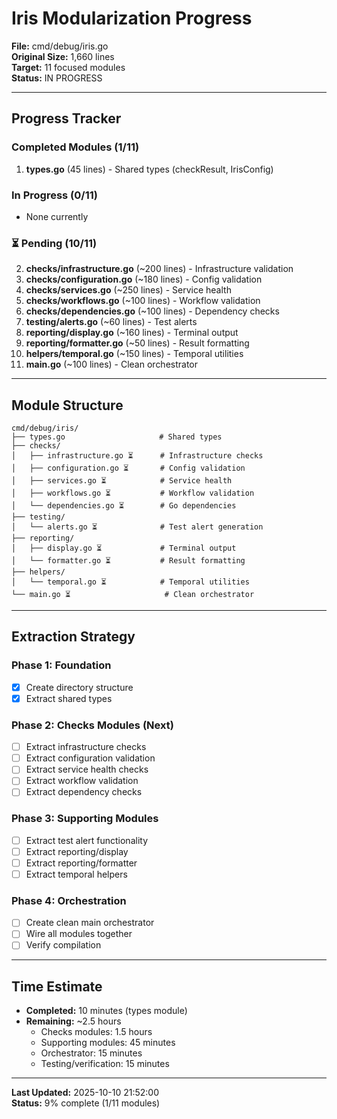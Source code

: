 # Iris Modularization Progress

**File:** cmd/debug/iris.go  
**Original Size:** 1,660 lines  
**Target:** 11 focused modules  
**Status:** IN PROGRESS  

---

## Progress Tracker

###  Completed Modules (1/11)
1.  **types.go** (45 lines) - Shared types (checkResult, IrisConfig)

###  In Progress (0/11)
- None currently

### ⏳ Pending (10/11)
2. **checks/infrastructure.go** (~200 lines) - Infrastructure validation
3. **checks/configuration.go** (~180 lines) - Config validation
4. **checks/services.go** (~250 lines) - Service health
5. **checks/workflows.go** (~100 lines) - Workflow validation
6. **checks/dependencies.go** (~100 lines) - Dependency checks
7. **testing/alerts.go** (~60 lines) - Test alerts
8. **reporting/display.go** (~160 lines) - Terminal output
9. **reporting/formatter.go** (~50 lines) - Result formatting
10. **helpers/temporal.go** (~150 lines) - Temporal utilities
11. **main.go** (~100 lines) - Clean orchestrator

---

## Module Structure

```
cmd/debug/iris/
├── types.go                     # Shared types
├── checks/
│   ├── infrastructure.go ⏳      # Infrastructure checks
│   ├── configuration.go ⏳       # Config validation
│   ├── services.go ⏳            # Service health
│   ├── workflows.go ⏳           # Workflow validation
│   └── dependencies.go ⏳        # Go dependencies
├── testing/
│   └── alerts.go ⏳              # Test alert generation
├── reporting/
│   ├── display.go ⏳             # Terminal output
│   └── formatter.go ⏳           # Result formatting
├── helpers/
│   └── temporal.go ⏳            # Temporal utilities
└── main.go ⏳                     # Clean orchestrator
```

---

## Extraction Strategy

### Phase 1: Foundation 
- [x] Create directory structure
- [x] Extract shared types

### Phase 2: Checks Modules (Next)
- [ ] Extract infrastructure checks
- [ ] Extract configuration validation
- [ ] Extract service health checks
- [ ] Extract workflow validation
- [ ] Extract dependency checks

### Phase 3: Supporting Modules
- [ ] Extract test alert functionality
- [ ] Extract reporting/display
- [ ] Extract reporting/formatter
- [ ] Extract temporal helpers

### Phase 4: Orchestration
- [ ] Create clean main orchestrator
- [ ] Wire all modules together
- [ ] Verify compilation

---

## Time Estimate

- **Completed:** 10 minutes (types module)
- **Remaining:** ~2.5 hours
  - Checks modules: 1.5 hours
  - Supporting modules: 45 minutes
  - Orchestrator: 15 minutes
  - Testing/verification: 15 minutes

---

**Last Updated:** 2025-10-10 21:52:00  
**Status:** 9% complete (1/11 modules)
